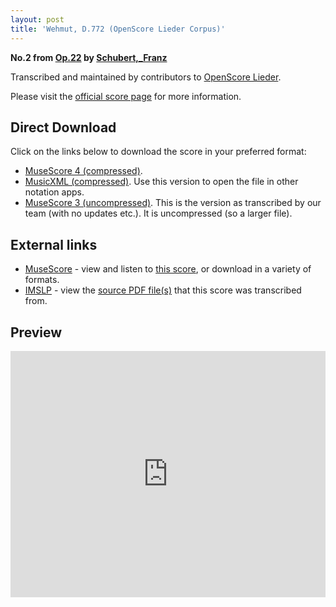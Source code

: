 ```yaml
---
layout: post
title: 'Wehmut, D.772 (OpenScore Lieder Corpus)'
---
```


__No.2 from [Op.22](https://fourscoreandmore.org/openscore/lieder/Schubert,_Franz/Op.22/) by [Schubert,_Franz](https://fourscoreandmore.org/openscore/lieder/Schubert,_Franz)__

Transcribed and maintained by contributors to [OpenScore Lieder].

Please visit the [official score page] for more information.

[official score page]: https://musescore.com/openscore-lieder-corpus/scores/6834474
[OpenScore Lieder]: https://musescore.com/openscore-lieder-corpus

## Direct Download

Click on the links below to download the score in your preferred format:
- [MuseScore 4 (compressed)](https://fourscoreandmore.org/openscore/lieder/Schubert,_Franz/Op.22/2_Wehmut,_D.772.mscz).
- [MusicXML (compressed)](https://fourscoreandmore.org/openscore/lieder/Schubert,_Franz/Op.22/2_Wehmut,_D.772.mxl). Use this version to open the file in other notation apps.
- [MuseScore 3 (uncompressed)](https://raw.githubusercontent.com/OpenScore/Lieder/refs/heads/main/scores/Schubert,_Franz/Op.22/2_Wehmut,_D.772/lc6834474.mscx). This is the version as transcribed by our team (with no updates etc.). It is uncompressed (so a larger file).

## External links

- [MuseScore] - view and listen to [this score][MuseScore], or download in a variety of formats.
- [IMSLP] - view the [source PDF file(s)][IMSLP] that this score was transcribed from.

[MuseScore]: https://musescore.com/score/6834474
[IMSLP]: https://imslp.org/wiki/Special:ReverseLookup/16370

## Preview

<iframe width="100%" height="394" src="https://musescore.com/openscore-lieder-corpus/scores/6834474/embed" frameborder="0" allowfullscreen allow="autoplay; fullscreen"></iframe>

